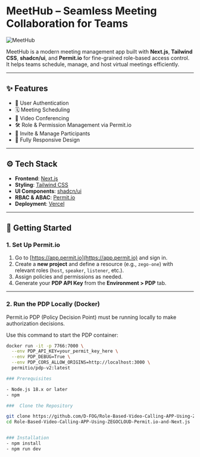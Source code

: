 # MeetHub – Seamless Meeting Collaboration for Teams

![MeetHub](https://github.com/user-attachments/assets/265228ab-da63-4a24-92b0-e53b06d48350)

MeetHub is a modern meeting management app built with **Next.js**, **Tailwind CSS**, **shadcn/ui**, and **Permit.io** for fine-grained role-based access control. It helps teams schedule, manage, and host virtual meetings efficiently.

---

## ✨ Features

- 🔐 User Authentication  
- 🗓️ Meeting Scheduling  
- 🎥 Video Conferencing  
- 🛠️ Role & Permission Management via Permit.io  
- 👥 Invite & Manage Participants  
- 📱 Fully Responsive Design  

---

## ⚙️ Tech Stack

- **Frontend**: [Next.js](https://nextjs.org/)  
- **Styling**: [Tailwind CSS](https://tailwindcss.com/)  
- **UI Components**: [shadcn/ui](https://ui.shadcn.com/)  
- **RBAC & ABAC**: [Permit.io](https://www.permit.io)  
- **Deployment**: [Vercel](https://vercel.com)

---

## 🚀 Getting Started

### 1. Set Up Permit.io

1. Go to [https://app.permit.io](https://app.permit.io) and sign in.
2. Create a **new project** and define a resource (e.g., `zego-one`) with relevant roles (`host`, `speaker`, `listener`, etc.).
3. Assign policies and permissions as needed.
4. Generate your **PDP API Key** from the **Environment > PDP** tab.

---

### 2. Run the PDP Locally (Docker)

Permit.io PDP (Policy Decision Point) must be running locally to make authorization decisions.

Use this command to start the PDP container:

```bash
docker run -it -p 7766:7000 \
  --env PDP_API_KEY=your_permit_key_here \
  --env PDP_DEBUG=True \
  --env PDP_CORS_ALLOW_ORIGINS=http://localhost:3000 \
  permitio/pdp-v2:latest

### Prerequisites

- Node.js 18.x or later
- npm 

###  Clone the Repository

git clone https://github.com/D-FOG/Role-Based-Video-Calling-APP-Using-ZEGOCLOUD-Permit.io-and-Next.js.git
cd Role-Based-Video-Calling-APP-Using-ZEGOCLOUD-Permit.io-and-Next.js


### Installation
- npm install
- npm run dev